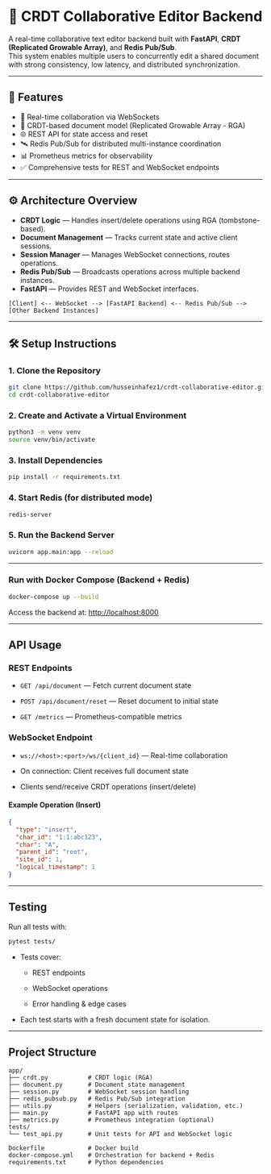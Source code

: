 # 📝 CRDT Collaborative Editor Backend

A real-time collaborative text editor backend built with **FastAPI**, **CRDT (Replicated Growable Array)**, and **Redis Pub/Sub**.  
This system enables multiple users to concurrently edit a shared document with strong consistency, low latency, and distributed synchronization.

---

## 🚀 Features

- 🔄 Real-time collaboration via WebSockets  
- 🧠 CRDT-based document model (Replicated Growable Array - RGA)  
- 🌐 REST API for state access and reset  
- 🛰️ Redis Pub/Sub for distributed multi-instance coordination  
- 📊 Prometheus metrics for observability  
- ✅ Comprehensive tests for REST and WebSocket endpoints  

---

## ⚙️ Architecture Overview

- **CRDT Logic** — Handles insert/delete operations using RGA (tombstone-based).  
- **Document Management** — Tracks current state and active client sessions.  
- **Session Manager** — Manages WebSocket connections, routes operations.  
- **Redis Pub/Sub** — Broadcasts operations across multiple backend instances.  
- **FastAPI** — Provides REST and WebSocket interfaces.  


```
[Client] <-- WebSocket --> [FastAPI Backend] <-- Redis Pub/Sub --> [Other Backend Instances]
```

---

## 🛠️ Setup Instructions

### 1. Clone the Repository

```bash
git clone https://github.com/husseinhafez1/crdt-collaborative-editor.git
cd crdt-collaborative-editor
```

### 2. Create and Activate a Virtual Environment

```bash
python3 -m venv venv
source venv/bin/activate
```

### 3. Install Dependencies

```bash
pip install -r requirements.txt
```

### 4. Start Redis (for distributed mode)

```bash
redis-server
```

### 5. Run the Backend Server

```bash
uvicorn app.main:app --reload
```

----------

###  Run with Docker Compose (Backend + Redis)

```bash
docker-compose up --build
```

Access the backend at: [http://localhost:8000](http://localhost:8000/)

----------

##  API Usage

### REST Endpoints

-   `GET /api/document` — Fetch current document state
    
-   `POST /api/document/reset` — Reset document to initial state
    
-   `GET /metrics` — Prometheus-compatible metrics
    

### WebSocket Endpoint

-   `ws://<host>:<port>/ws/{client_id}` — Real-time collaboration
    
-   On connection: Client receives full document state
    
-   Clients send/receive CRDT operations (insert/delete)
    

#### Example Operation (Insert)

```json
{
  "type": "insert",
  "char_id": "1:1:abc123",
  "char": "A",
  "parent_id": "root",
  "site_id": 1,
  "logical_timestamp": 1
}

```

----------

##  Testing

Run all tests with:

```bash
pytest tests/
```

-   Tests cover:
    
    -   REST endpoints
        
    -   WebSocket operations
        
    -   Error handling & edge cases
        
-   Each test starts with a fresh document state for isolation.
    

----------

## Project Structure

```
app/
├── crdt.py           # CRDT logic (RGA)
├── document.py       # Document state management
├── session.py        # WebSocket session handling
├── redis_pubsub.py   # Redis Pub/Sub integration
├── utils.py          # Helpers (serialization, validation, etc.)
├── main.py           # FastAPI app with routes
├── metrics.py        # Prometheus integration (optional)
tests/
└── test_api.py       # Unit tests for API and WebSocket logic

Dockerfile            # Docker build
docker-compose.yml    # Orchestration for backend + Redis
requirements.txt      # Python dependencies
```
